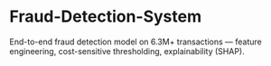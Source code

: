 # Fraud-Detection-System
End-to-end fraud detection model on 6.3M+ transactions — feature engineering, cost-sensitive thresholding, explainability (SHAP).
